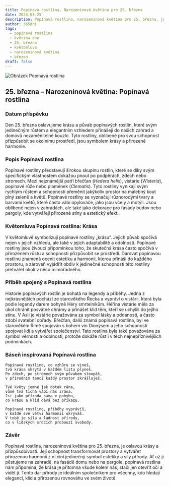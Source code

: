 ```yaml
---
title: Popínavá rostlina, Narozeninová květina pro 25. března
date: 2024-03-25
description: Popínavá rostlina, narozeninová květina pro 25. března, je symbolem Krása. Objevte její jedinečný význam, fascinující příběhy a poezii, která oslavuje její krásu.
author: 365dní
tags:
  - popínavá rostlina
  - květina dne
  - 25. března
  - květomluva
  - narozeninová květina
  - březen
draft: false
---
```


![Obrázek Popínavá rostlina](https://cdn.pixabay.com/photo/2016/06/12/22/30/wall-1453158_1280.jpg#center)


## 25. března – Narozeninová květina: Popínavá rostlina

### Datum příspěvku

Den 25. března oslavujeme krásu a půvab popínavých rostlin, které svým jedinečným růstem a elegantním vzhledem přinášejí do našich zahrad a domovů nezaměnitelné kouzlo. Tyto rostliny, oblíbené pro svou schopnost přizpůsobit se okolnímu prostředí, jsou symbolem krásy a přirozené harmonie.

### Popis Popínavá rostlina

Popínavé rostliny představují širokou skupinu rostlin, které se díky svým specifickým vlastnostem dokážou pnout po podpěrách, zdech nebo stromech. Mezi nejznámější patří břečťan (_Hedera helix_), vistárie (_Wisteria_), popínavé růže nebo plamének (_Clematis_). Tyto rostliny vynikají svým rychlým růstem a schopností přeměnit jakýkoliv prostor na malebný kout plný zeleně a květů. Popínavé rostliny se vyznačují různorodými tvary a barvami květů, které často vábí opylovače, jako jsou včely a motýli. Jsou oblíbené nejen v zahradách, ale také jako dekorace pro fasády budov nebo pergoly, kde vytvářejí přirozené stíny a estetický efekt.

### Květomluva Popínavá rostlina: Krása

V květomluvě symbolizují popínavé rostliny „krásu“. Jejich půvab spočívá nejen v jejich vzhledu, ale také v jejich adaptabilitě a odolnosti. Popínavé rostliny jsou živoucí připomínkou toho, že skutečná krása často spočívá v přirozeném růstu a schopnosti přizpůsobit se prostředí. Darovat popínavou rostlinu znamená ocenit estetiku a harmonii, kterou přináší do každého prostoru, a zároveň vyjádřit obdiv k jedinečné schopnosti této rostliny přetvářet okolí v něco mimořádného.

### Příběh spojený s Popínavá rostlina

Historie popínavých rostlin je bohatá na legendy a příběhy. Jedna z nejkrásnějších pochází ze starověkého Řecka a vypráví o vistárii, která byla podle legendy darem bohyně Héry smrtelníkům. Héřina vistárie měla za úkol chránit posvátné chrámy a přinášet klid těm, kteří se uchýlili do jejího stínu. V Asii je vistárie považována za symbol lásky a oddanosti, a často zdobí svatební obřady. Břečťan, další známá popínavá rostlina, byl ve starověkém Římě spojován s bohem vín Dionýsem a jeho schopností spojovat lidi a vytvářet společenství. Tato rostlina byla také považována za symbol věrnosti a odolnosti, protože dokáže růst i v těch nejnepříznivějších podmínkách.

### Báseň inspirovaná Popínavá rostlina

```
Popínavá rostlino, co vzhůru se vineš,  
tvá krása skrytá v každém listu plyneš.  
Po zdech, po stromech svým půvabem stoupáš,  
v přírodním tanci každý prostor zkrášluješ.

Tvé květy jemné jak dotek rána,  
vůně tvá tichá vábí nás zrána.  
Jsi jako příroda sama v pohybu,  
co krásu a klid dává bez příkazu.

Popínavá rostlino, příběhy vyprávíš,  
v každé své větvi harmonii ukrýváš.  
V tobě je síla a ladnost přírody,  
co v lidských srdcích probouzí svobody.  
```

### Závěr

Popínavá rostlina, narozeninová květina pro 25. března, je oslavou krásy a přizpůsobivosti. Její schopnost transformovat prostory a vytvářet přirozenou harmonii z ní činí jedinečný symbol estetiky a síly přírody. Ať už ji pěstujeme na zahradě, na fasádě domu nebo na pergole, popínavá rostlina nám připomíná, že krása je přítomna všude kolem nás, stačí jen otevřít oči a vidět ji. Tento dar přírody je ideálním společníkem pro všechny, kdo hledají eleganci, klid a přirozenou rovnováhu ve svém životě.